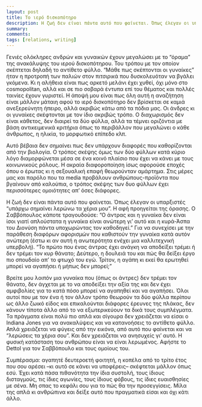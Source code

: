 ```yaml
---
layout: post
title: Το ιερό δισκοπότηρο
description: Η ζωή δεν είναι πάντα αυτό που φαίνεται. Όπως έλεγαν οι υπαρξιστές “υπάρχω σημαίνει λερώνω τα χέρια μου”. Η αφή προηγείται της όρασης.
summary: 
comments: 
tags: [relations, writing]
---
```


Γενιές ολόκληρες ανδρών και γυναικών έχουν μεγαλώσει με το “όραμα” της ανακάλυψης του ιερού δισκοπότηρου. Του τρόπου με τον οποίον σκέπτεται δηλαδή το αντίθετο φύλλο. “Μάθε πως σκέπτονται οι γυναίκες” ήταν η προτροπή των παλιών στον πιτσιρικά που δυσκολευόταν να βγάλει γκόμενα. Κι η αλήθεια είναι πως αρκετό μελάνι έχει χυθεί, όχι μόνο στο cosmopolitan, αλλά και σε πιο σοβαρά έντυπα επί του θέματος και πολλές ταινίες έχουν γυριστεί. Η άποψή μου είναι πως όλη αυτή η αναζήτηση είναι μάλλον μάταιη αφού το ιερό δισκοπότηρο δεν βρίσκεται σε καμιά ανεξερεύνητη ήπειρο, αλλά ακριβώς κάτω από τα πόδια μας. Οι άνδρες κι οι γυναίκες σκέφτονται με τον ίδιο ακριβώς τρόπο. Ο διαχωρισμός δεν είναι κάθετος, δεν διαιρεί τα δύο φύλλα, αλλά τα τέμνει οριζόντια με βάση αντικειμενικά κριτήρια όπως το περιβάλλον που μεγαλώνει ο κάθε άνθρωπος, η ηλικία, το μορφωτικό επίπεδο κλπ.

Αυτό βέβαια δεν σημαίνει πως δεν υπάρχουν διαφορές που καθορίζονται από την βιολογία. Ο τρόπος σκέψης όμως των δύο φύλλων κατά κύριο λόγο διαμορφώνεται μέσα σε ένα κοινό πλαίσιο που έχει να κάνει με τους κοινωνικούς ρόλους. Η ακραία διαφοροποίηση ίσως αφορούσε εποχές όπου ο έρωτας κι η σεξουαλική επαφή θεωρούνταν αμάρτημα. Στις μέρες μας και παρόλο που τα media προβάλουν ανθρώπους-προϊόντα που βγαίνουν από καλούπια, ο τρόπος σκέψης των δυο φύλλων έχει περισσότερες ομοιότητες απ’ όσες διάφορες.

Η ζωή δεν είναι πάντα αυτό που φαίνεται. Όπως έλεγαν οι υπαρξιστές “υπάρχω σημαίνει λερώνω τα χέρια μου”. Η αφή προηγείται της όρασης. Ο Σαββόπουλος κάποτε τραγουδούσε: “Ο άντρας και η γυναίκα δεν είναι ίσοι γιατί απλούστατα η γυναίκα είναι ανώτερη γι’ αυτό και η κυρά-Άσπα του Διονύση πάντα υποχωρώντας τον καθοδηγεί.” Για να συνεχίσει με την παράθεση διαφόρων αφορισμών που καθιστούν την γυναίκα κατά αυτόν ανώτερη (έστω κι αν αυτή η ανωτερότητα ενέχει μια καλλιτεχνική υπερβολή). “Το πρώτο που ένας άντρας έχει ανάγκη να αποδείξει τρέμει ή δεν τρέμει τον κυρ θάνατο; Δεύτερο, η δουλειά του και πώς θα δείξει έργο πιο σπουδαίο απ’ το φτωχό του εγώ. Τρίτον, η αγάπη κι εκεί θα ερωτηθεί μπορεί να αγαπήσει ή μήπως δεν μπορεί;”

Βρείτε μου λοιπόν μια γυναίκα που (όπως οι άντρες) δεν τρέμει τον θάνατο, δεν άγχεται με το να αποδείξει την αξία της και δεν έχει αμφιβολίες για το κατά πόσο μπορεί να αγαπηθεί και να αγαπήσει. Όλοι αυτοί που με τον ένα ή τον άλλον τρόπο θεωρούν τα δύο φύλλα περίπου ως άλλο ζωικό είδος και επικαλούνται διάφορες έρευνες της πλάκας, δεν κάνουν τίποτα άλλο από το να εξωτερικεύουν τα δικά τους συμπλέγματα. Τα πράγματα είναι πολύ πιο απλά και σίγουρα δεν χρειάζεται να είσαι ο Indiana Jones για να ανακαλύψεις και να κατανοήσεις το αντίθετο φύλλο. Απλά χρειάζεται να φύγεις από την εικόνα, από αυτό που φαίνεται και να “λερώσεις τα χέρια σου”. Και δεν χρειάζεται να ανησυχείς γι’ αυτό. Η φυσική κατάσταση του ανθρώπου είναι να είναι λερωμένος. Αφήστε το Dettol για τον Σαββόπουλο και τους ομοίους του.

Συμπέρασμα: αγαπητέ δευτεροετή φοιτητή, η κοπέλα από το τρίτο έτος που σου αρέσει –κι αυτό σε κάνει να υποφέρεις– σκέφτεται μάλλον όπως εσύ. Έχει κατά πάσα πιθανότητα την ίδια συστολή, τους ίδιους δισταγμούς, τις ίδιες αγωνίες, τους ίδιους φόβους, τις ίδιες ευαισθησίες με σένα. Μη σπας το κεφάλι σου για το πώς θα την προσεγγίσεις. Μίλα της απλά κι ανθρώπινα και δείξε αυτό που πραγματικά είσαι και όχι κάτι άλλο.